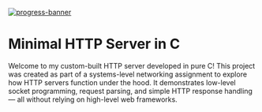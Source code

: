 [![progress-banner](https://backend.codecrafters.io/progress/http-server/4747f299-a430-45ec-86ca-db1e654e2f94)](https://app.codecrafters.io/users/codecrafters-bot?r=2qF)

# Minimal HTTP Server in C

Welcome to my custom-built HTTP server developed in pure C! This project was created as part of a systems-level networking assignment to explore how HTTP servers function under the hood. It demonstrates low-level socket programming, request parsing, and simple HTTP response handling — all without relying on high-level web frameworks.
